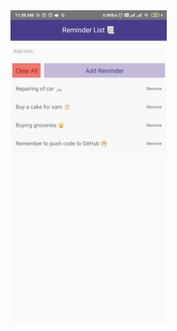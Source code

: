 <img src="https://github.com/TehleelMir/images/blob/main/Screenshot_2021-10-21-11-38-02-166_com.firstproject.jpg" width="250">
